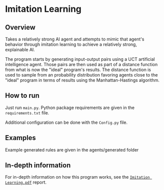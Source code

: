 # Imitation Learning
## Overview
Takes a relatively strong AI agent and attempts to mimic that agent's behavior through imitation learning to achieve a relatively strong, explainable AI.

The program starts by generating input-output pairs using a UCT artificial intelligence agent. Those pairs are then used as part of a distance function from what is now the "ideal" program's results. The distance function is used to sample from an probability distribution favoring agents close to the "ideal" program in terms of results using the Manhattan-Hastings algorithm.

## How to run
Just run ``main.py``. Python package requirements are given in the ``requirements.txt`` file.

Additional configuration can be done with the ``Config.py`` file.


## Examples
Example generated rules are given in the agents/generated folder

## In-depth information
For in-depth information on how this program works, see the [``Imitation Learning.pdf``](https://github.com/dem1995/imitation-learning/blob/master/Imitation_Learning.pdf) report.
